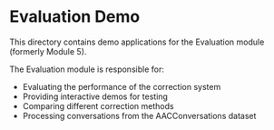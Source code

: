 # Evaluation Demo

This directory contains demo applications for the Evaluation module (formerly Module 5).

The Evaluation module is responsible for:
- Evaluating the performance of the correction system
- Providing interactive demos for testing
- Comparing different correction methods
- Processing conversations from the AACConversations dataset

